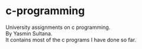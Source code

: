 # c-programming
University assignments on c programming.
<br>
 By Yasmin Sultana.
 <br>
 It contains most of the c programs I have done so far.
